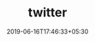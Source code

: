 ---
title: "twitter"
date: 2019-06-16T17:46:33+05:30
type: "organisations"
org_name: "Probot"
repo_desc: "A repository to compose tweets together using twitter-together"
repo_link: https://github.com/probot/twitter
---